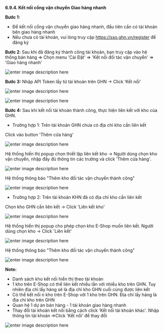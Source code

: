 **6.9.4. Kết nối cổng vận chuyển Giao hàng nhanh**

**Bước 1:** 

- Để kết nối cổng vận chuyển giao hàng nhanh, đầu tiên cần có tài khoản bên giao hàng nhanh
- Nếu chưa có tài khoản, vui lòng truy cập https://sso.ghn.vn/register để đăng ký

**Bước 2**: Sau khi đã đăng ký thành công tài khoản, bạn truy cập vào hệ thống bán hàng => Chọn menu 'Cài Đặt' => 'Kết nối đối tác vận chuyển' => 'Giao hàng nhanh'

![enter image description here](https://chatbizfly.mediacdn.vn/2022/06/17/huyenvt/img_3jpg1655454501.jpg)

**Bước 3:** Nhập API Token lấy từ tài khoản trên GHN -> Click ‘Kết nối’

![enter image description here](https://chatbizfly.mediacdn.vn/2022/06/17/huyenvt/img_4jpg1655454521.jpg)

![enter image description here](https://chatbizfly.mediacdn.vn/2022/06/17/huyenvt/img_5jpg1655454539.jpg)

**Bước 4:** Sau khi kết nối tài khoản thành công, thực hiện liên kết với kho của GHN.

- Trường hợp 1: Trên tài khoản GHN chưa có địa chỉ kho cần liên kết
 
Click vào button 'Thêm cửa hàng' 

![enter image description here](https://chatbizfly.mediacdn.vn/2022/06/17/huyenvt/img_6jpg1655454561.jpg)

	 
Hệ thống hiển thị  popup chọn thiết lập liên kết kho -> Người dùng chọn kho vận chuyển, nhập đầy đủ thông tin các trường và click 'Thêm cửa hàng'.

![enter image description here](https://chatbizfly.mediacdn.vn/2022/06/17/huyenvt/img_111jpg1655461606.jpg)

Hệ thống thông báo "Thêm kho đối tác vận chuyển thành công"


![enter image description here](https://chatbizfly.mediacdn.vn/2022/06/17/huyenvt/img_8jpg1655456031.jpg)

- Trường hợp 2: Trên tài khoản KHN đã có địa chỉ kho cần liên kết 

Chọn kho GHN cần liên kết -> Click 'Liên kết kho'

![enter image description here](https://chatbizfly.mediacdn.vn/2022/06/17/huyenvt/img_9jpg1655456053.jpg)

Hệ thống hiển thị popup cho phép chọn kho E-Shop muốn liên kết. Người dùng chọn kho -> Click 'Liên kết'

![enter image description here](https://chatbizfly.mediacdn.vn/2022/06/17/huyenvt/img_10jpg1655456071.jpg)

Hệ thống thông báo "Thêm kho đối tác vận chuyển thành công"

![enter image description here](https://chatbizfly.mediacdn.vn/2022/06/17/huyenvt/img_11jpg1655456092.jpg)

 **Note:**
 
 - Danh sách kho kết nối hiển thị theo tài khoản
 - 1 kho trên E-Shop có thể liên kết nhiều lần với nhiều kho trên GHN. Tuy nhiên địa chỉ lấy hàng sẽ là địa chỉ kho GHN cuối cùng được liên kết
 -  Có thể kết nối n kho trên E-Shop với 1 kho trên GHN. Địa chỉ lấy hàng là địa chỉ kho trên GHN
- Quan hệ 1 dự án bán hàng - 1 tài khoản giao hàng nhanh
- Thay đổi tài khoản kết nối bằng cách click 'Kết nối tài khoản khác'. Nhập thông tin tài khoản =>Click 'Kết nối' để thay đổi 

![enter image description here](https://chatbizfly.mediacdn.vn/2022/06/17/huyenvt/img_12jpg1655457130.jpg)